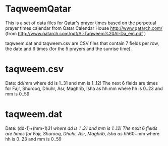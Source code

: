 TaqweemQatar
============
This is a set of data files for Qatar's prayer times based on the perpetual prayer times calendar from Qatar Calendar House http://www.qatarch.com/ (from http://www.qatarch.com/pdf/Al-Taqweem%20Al-Da_em.pdf )

taqweem.dat and taqweem.csv are CSV files that contain 7 fields per row, the date and 6 times (for the 5 prayers and the sunrise time).

taqweem.csv
===========
Date: dd/mm where dd is 1..31 and mm is 1..12!
The next 6 fields are times for
Fajr, Shurooq, Dhuhr, Asr, Maghrib, Isha as hh:mm where hh is 0..23 and mm is 0..59

taqweem.dat
===========
Date: (dd-1)+(mm-1)*31 where dd is 1..31 and mm is 1..12!
The next 6 fields are times for
Fajr, Shurooq, Dhuhr, Asr, Maghrib, Isha as hh*60+mm where hh is 0..23 and mm is 0..59

